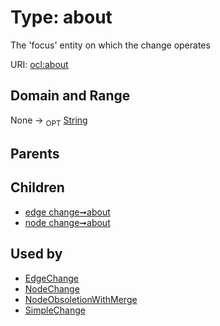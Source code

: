 
# Type: about


The 'focus' entity on which the change operates

URI: [ocl:about](http://w3id.org/oclabout)


## Domain and Range

None ->  <sub>OPT</sub> [String](types/String.md)

## Parents


## Children

 *  [edge change➞about](edge_change_about.md)
 *  [node change➞about](node_change_about.md)

## Used by

 * [EdgeChange](EdgeChange.md)
 * [NodeChange](NodeChange.md)
 * [NodeObsoletionWithMerge](NodeObsoletionWithMerge.md)
 * [SimpleChange](SimpleChange.md)
